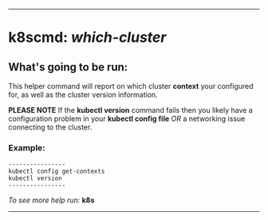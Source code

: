 ****
# k8scmd: _which-cluster_

## What's going to be run:

This helper command will report on which cluster **context** your configured for, as well as the cluster version information.

**PLEASE NOTE** If the **kubectl version** command fails then you likely have a configuration problem in your **kubectl config file** *OR* a networking issue connecting to the cluster.

### Example:
```
----------------
kubectl config get-contexts
kubectl version
----------------
```
_To see more help run:_ **k8s**

****